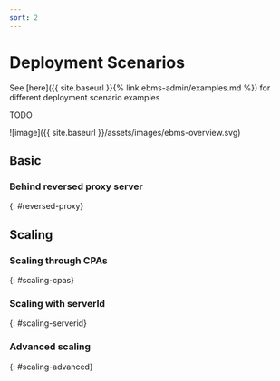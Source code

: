 ```yaml
---
sort: 2
---
```


# Deployment Scenarios

See [here]({{ site.baseurl }}{% link ebms-admin/examples.md %}) for different deployment scenario examples

TODO

![image]({{ site.baseurl }}/assets/images/ebms-overview.svg)

## Basic

### Behind reversed proxy server
{: #reversed-proxy}

## Scaling

### Scaling through CPAs
{: #scaling-cpas}

### Scaling with serverId
{: #scaling-serverid}

### Advanced scaling
{: #scaling-advanced}
